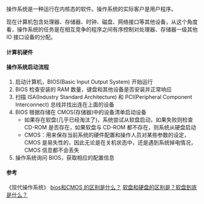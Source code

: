 操作系统是一种运行在内核态的软件。操作系统的实际客户是用户程序。

现在计算机包含处理器、存储器、时钟、磁盘、网络接口等其他设备，从这个角度看，操作系统的任务是在相互竞争的程序之间有序控制对处理器、存储器一级其他 IO 接口设备的分配。

#### 计算机硬件



#### 操作系统启动流程

 1. 启动计算机，BIOS(Basic Input Output System) 开始运行
 2. BIOS 检查安装的 RAM 数量，键盘和其他设备是否安装并正常响应
 3. 扫描 ISA(Industry Standard Architecture) 和 PCI(Peripheral Component Interconnect) 总线并找出连在上面的设备
 4. BIOS 根据存储在 CMOS(存储器)中的设备清单启动设备
    - 如果存在软盘(几乎已经淘汰了)，系统尝试从软盘启动，如果失败则检查 CD-ROM 是否存在，如果软盘与 CD-ROM 都不存在，则系统从硬盘启动
    - CMOS：用来保存当前系统的硬件配置和操作人员对某些参数的设定，CMOS 是易失性的，因此无论是在关机状态中，还是遇到系统掉电情况，CMOS 信息都不会丢失
 5. 操作系统询问 BIOS，获取相应的配置信息

#### 参考

《现代操作系统》
[bios和CMOS 的区别是什么？](https://zhidao.baidu.com/question/122838.html?qbl=relate_question_2)
[软盘和硬盘的区别是？软盘到底是什么？](https://www.zhihu.com/question/21465587)